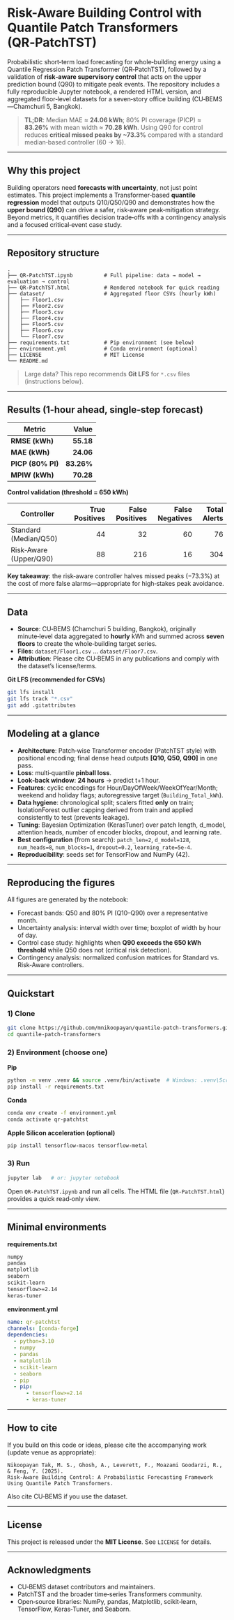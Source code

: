 # Risk-Aware Building Control with Quantile Patch Transformers (QR‑PatchTST)

Probabilistic short‑term load forecasting for whole‑building energy using a Quantile Regression Patch Transformer (QR‑PatchTST), followed by a validation of **risk‑aware supervisory control** that acts on the upper prediction bound (Q90) to mitigate peak events. The repository includes a fully reproducible Jupyter notebook, a rendered HTML version, and aggregated floor‑level datasets for a seven‑story office building (CU‑BEMS—Chamchuri 5, Bangkok).

> **TL;DR**: Median MAE ≈ **24.06 kWh**; 80% PI coverage (PICP) ≈ **83.26%** with mean width ≈ **70.28 kWh**. Using Q90 for control reduces **critical missed peaks by ~73.3%** compared with a standard median‑based controller (60 → 16).

---

## Why this project
Building operators need **forecasts with uncertainty**, not just point estimates. This project implements a Transformer‑based **quantile regression** model that outputs Q10/Q50/Q90 and demonstrates how the **upper bound (Q90)** can drive a safer, risk‑aware peak‑mitigation strategy. Beyond metrics, it quantifies decision trade‑offs with a contingency analysis and a focused critical‑event case study.

---

## Repository structure
```
.
├── QR-PatchTST.ipynb          # Full pipeline: data → model → evaluation → control
├── QR-PatchTST.html           # Rendered notebook for quick reading
├── dataset/                   # Aggregated floor CSVs (hourly kWh)
│   ├── Floor1.csv
│   ├── Floor2.csv
│   ├── Floor3.csv
│   ├── Floor4.csv
│   ├── Floor5.csv
│   ├── Floor6.csv
│   └── Floor7.csv
├── requirements.txt           # Pip environment (see below)
├── environment.yml            # Conda environment (optional)
├── LICENSE                    # MIT License
└── README.md
```

> Large data? This repo recommends **Git LFS** for `*.csv` files (instructions below).

---

## Results (1‑hour ahead, single‑step forecast)
| Metric | Value |
|---|---:|
| **RMSE (kWh)** | **55.18** |
| **MAE (kWh)** | **24.06** |
| **PICP (80% PI)** | **83.26%** |
| **MPIW (kWh)** | **70.28** |

**Control validation (threshold = 650 kWh)**

| Controller | True Positives | False Positives | False Negatives | Total Alerts |
|---|---:|---:|---:|---:|
| Standard (Median/Q50) | 44 | 32 | 60 | 76 |
| Risk‑Aware (Upper/Q90) | 88 | 216 | 16 | 304 |

**Key takeaway**: the risk‑aware controller halves missed peaks (−73.3%) at the cost of more false alarms—appropriate for high‑stakes peak avoidance.

---

## Data
- **Source**: CU‑BEMS (Chamchuri 5 building, Bangkok), originally minute‑level data aggregated to **hourly** kWh and summed across **seven floors** to create the whole‑building target series.
- **Files**: `dataset/Floor1.csv` … `dataset/Floor7.csv`.
- **Attribution**: Please cite CU‑BEMS in any publications and comply with the dataset’s license/terms.

**Git LFS (recommended for CSVs)**
```bash
git lfs install
git lfs track "*.csv"
git add .gitattributes
```

---

## Modeling at a glance
- **Architecture**: Patch‑wise Transformer encoder (PatchTST style) with positional encoding; final dense head outputs **[Q10, Q50, Q90]** in one pass.
- **Loss**: multi‑quantile **pinball loss**.
- **Look‑back window**: **24 hours** → predict t+1 hour.
- **Features**: cyclic encodings for Hour/DayOfWeek/WeekOfYear/Month; weekend and holiday flags; autoregressive target (`Building_Total_kWh`).  
- **Data hygiene**: chronological split; scalers fitted **only** on train; IsolationForest outlier capping derived from train and applied consistently to test (prevents leakage).
- **Tuning**: Bayesian Optimization (KerasTuner) over patch length, d_model, attention heads, number of encoder blocks, dropout, and learning rate.
- **Best configuration** (from search): `patch_len=2`, `d_model=128`, `num_heads=8`, `num_blocks=1`, `dropout=0.2`, `learning_rate=5e-4`.  
- **Reproducibility**: seeds set for TensorFlow and NumPy (42).

---

## Reproducing the figures
All figures are generated by the notebook:
- Forecast bands: Q50 and 80% PI (Q10–Q90) over a representative month.
- Uncertainty analysis: interval width over time; boxplot of width by hour of day.
- Control case study: highlights when **Q90 exceeds the 650 kWh threshold** while Q50 does not (critical risk detection).
- Contingency analysis: normalized confusion matrices for Standard vs. Risk‑Aware controllers.

---

## Quickstart
### 1) Clone
```bash
git clone https://github.com/mnikoopayan/quantile-patch-transformers.git
cd quantile-patch-transformers
```

### 2) Environment (choose one)
**Pip**
```bash
python -m venv .venv && source .venv/bin/activate  # Windows: .venv\Scripts\activate
pip install -r requirements.txt
```

**Conda**
```bash
conda env create -f environment.yml
conda activate qr-patchtst
```

**Apple Silicon acceleration (optional)**
```bash
pip install tensorflow-macos tensorflow-metal
```

### 3) Run
```bash
jupyter lab   # or: jupyter notebook
```
Open `QR-PatchTST.ipynb` and run all cells. The HTML file (`QR-PatchTST.html`) provides a quick read‑only view.

---

## Minimal environments
**requirements.txt**
```txt
numpy
pandas
matplotlib
seaborn
scikit-learn
tensorflow>=2.14
keras-tuner
```

**environment.yml**
```yaml
name: qr-patchtst
channels: [conda-forge]
dependencies:
  - python=3.10
  - numpy
  - pandas
  - matplotlib
  - scikit-learn
  - seaborn
  - pip
  - pip:
      - tensorflow>=2.14
      - keras-tuner
```

---

## How to cite
If you build on this code or ideas, please cite the accompanying work (update venue as appropriate):
```
Nikoopayan Tak, M. S., Ghosh, A., Leverett, F., Moazami Goodarzi, R., & Feng, Y. (2025).
Risk-Aware Building Control: A Probabilistic Forecasting Framework Using Quantile Patch Transformers.
```
Also cite CU‑BEMS if you use the dataset.

---

## License
This project is released under the **MIT License**. See `LICENSE` for details.

---

## Acknowledgments
- CU‑BEMS dataset contributors and maintainers.
- PatchTST and the broader time‑series Transformers community.
- Open‑source libraries: NumPy, pandas, Matplotlib, scikit‑learn, TensorFlow, Keras‑Tuner, and Seaborn.
